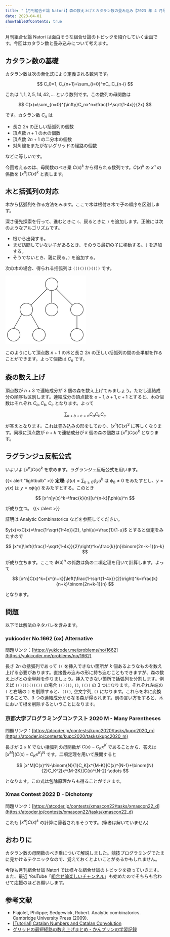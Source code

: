 ```yaml
---
title: "【月刊組合せ論 Natori】森の数え上げとカタラン数の畳み込み【2023 年 4 月号】"
date: 2023-04-01
showTableOfContents: true
---
```


月刊組合せ論 Natori は面白そうな組合せ論のトピックを紹介していく企画です。今回はカタラン数と畳み込みについて考えます。

## カタラン数の基礎

カタラン数は次の漸化式により定義される数列です。

$$
C_0=1, C_{n+1}=\sum_{i=0}^nC_iC_{n-i}
$$

これは $1,1,2,5,14,42,\ldots$ という数列です。この数列の母関数は

$$
C(x)=\sum_{n=0}^{\infty}C_nx^n=\frac{1-\sqrt{1-4x}}{2x}
$$

です。カタラン数 $C_n$ は

- 長さ $2n$ の正しい括弧列の個数
- 頂点数 $n+1$ の木の個数
- 頂点数 $2n+1$ の二分木の個数
- 対角線をまたがないグリッドの経路の個数

などに等しいです。

今回考えるのは、母関数のべき乗 $C(x)^k$ から得られる数列です。$C(x)^k$ の $x^n$ の係数を $[x^n]C(x)^k$ と表します。

## 木と括弧列の対応

木から括弧列を作る方法をみます。ここで木は根付き木で子の順序を区別します。

深さ優先探索を行って、進むときに `(`、戻るときに `)` を追加します。正確には次のようなアルゴリズムです。

- 根から出発する。
- まだ訪問していない子があるとき、そのうち最初の子に移動する。`(` を追加する。
- そうでないとき、親に戻る。`)` を追加する。

次の木の場合、得られる括弧列は `(()())()(())` です。

![](./DCdXX2A.png)

このようにして頂点数 $n+1$ の木と長さ $2n$ の正しい括弧列の間の全単射を作ることができます。よって個数は $C_n$ です。

## 森の数え上げ

頂点数が $n+3$ で連結成分が 3 個の森を数え上げてみましょう。ただし連結成分の順序も区別します。連結成分の頂点数を $a+1, b+1, c+1$ とすると、木の個数はそれぞれ $C_a, C_b, C_c$ となります。よって

$$
\sum_{a+b+c=n}C_aC_bC_c
$$

が答えとなります。これは畳み込みの形をしており、$[x^n]C(x)^3$ に等しくなります。同様に頂点数が $n+k$ で連結成分が $k$ 個の森の個数は $[x^n]C(x)^k$ となります。

## ラグランジュ反転公式

いよいよ $[x^n]C(x)^k$ を求めます。ラグランジュ反転公式を用います。

{{< alert "lightbulb" >}}
**定理**: $\phi(u)=\sum_{k\ge 0}\phi_ku^k$ は $\phi_0\ne 0$ をみたすとし、$y=y(x)$ は $y=x\phi(y)$ をみたすとする。このとき

$$
[x^n]y(x)^k=\frac{k}{n}[u^{n-k}]\phi(u)^n
$$

が成り立つ。
{{< /alert >}}

証明は Analytic Combinatorics などを参照してください。

$y(x)=xC(x)=\frac{1-\sqrt{1-4x}}{2}, \phi(u)=\frac{1}{1-u}$ とすると仮定をみたすので

$$
[x^n]\left(\frac{1-\sqrt{1-4x}}{2}\right)^k=\frac{k}{n}\binom{2n-k-1}{n-k}
$$

が成り立ちます。ここで $\phi(u)^n$ の係数は負の二項定理を用いて計算します。よって

$$
[x^n]C(x)^k=[x^{n+k}]\left(\frac{1-\sqrt{1-4x}}{2}\right)^k=\frac{k}{n+k}\binom{2n+k-1}{n}
$$

となります。

## 問題

以下では解法のネタバレを含みます。

### yukicoder No.1662 (ox) Alternative

問題リンク：[https://yukicoder.me/problems/no/1662](https://yukicoder.me/problems/no/1662)

長さ $2n$ の括弧列であって `)(` を挿入できない箇所が $k$ 個あるようなものを数え上げる必要があります。直接畳み込みの形に持ち込むこともできますが、森の数え上げとの全単射を作りましょう。挿入できない箇所で括弧列を分割します。例えば `(()())()(())` の場合 `(()())`, `()`, `(())` の 3 つになります。それぞれ左端の `(` と右端の `)` を削除すると、`()()`, 空文字列, `()` になります。これらを木に変換することで、3 つの連結成分からなる森が得られます。別の言い方をすると、木において根を削除するということになります。

### 京都大学プログラミングコンテスト 2020 M - Many Parentheses

問題リンク：[https://atcoder.jp/contests/kupc2020/tasks/kupc2020_m](https://atcoder.jp/contests/kupc2020/tasks/kupc2020_m)

長さが $2\times K$ でない括弧列の母関数が $C(x)-C_Kx^K$ であることから、答えは $[x^M] (C(x)-C_Kx^K)^N$ です。二項定理を用いて展開すると

$$
[x^M]C(x)^N-\binom{N}{1}C_K[x^{M-K}]C(x)^{N-1}+\binom{N}{2}C_K^2[x^{M-2K}]C(x)^{N-2}-\cdots
$$

となります。この式は包除原理からも得ることができます。

### Xmas Contest 2022 D - Dichotomy

問題リンク：[https://atcoder.jp/contests/xmascon22/tasks/xmascon22_d](https://atcoder.jp/contests/xmascon22/tasks/xmascon22_d)

これも $[x^n]C(x)^k$ の計算に帰着されるそうです。(筆者は解いていません)

## おわりに

カタラン数の母関数のべき乗について解説しました。競技プログラミングでたまに見かけるテクニックなので、覚えておくとよいことがあるかもしれません。

今後も月刊組合せ論 Natori では様々な組合せ論のトピックを扱っていきます。また、最近 YouTube「[組合せ論楽しいチャンネル](https://www.youtube.com/@combinatorics-fun)」も始めたのでそちらも合わせて応援のほどお願いします。

## 参考文献

- Flajolet, Philippe; Sedgewick, Robert. Analytic combinatorics. Cambridge University Press (2009).
- [[Tutorial] Catalan Numbers and Catalan Convolution](https://codeforces.com/blog/entry/87585)
- [グリッドの最短経路の数え上げまとめ - かんプリンの学習記録](https://kanpurin.hatenablog.com/entry/2021/09/15/220913)
